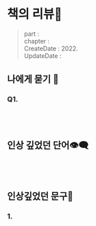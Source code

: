 # 책의 리뷰📔
> part :   
> chapter :  
> CreateDate : 2022.  
> UpdateDate :  

## 나에게 묻기 💭

### Q1.

<br></br>

## 인상 깊었던 단어👁‍🗨


<br></br>

## 인상깊었던 문구💬

### 1.
